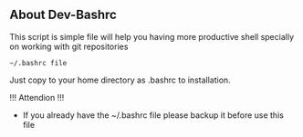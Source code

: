 About Dev-Bashrc
--------------------------------------

This script is simple file will help you having more productive shell specially on working with git repositories



```
~/.bashrc file
```

Just copy to your home directory as .bashrc to installation.


!!! Attendion !!!

- If you already have the ~/.bashrc file please backup it before use this file



